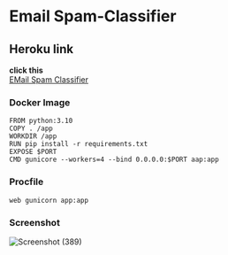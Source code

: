 # Email Spam-Classifier

## Heroku link

**click this**<br>
[EMail Spam Classifier](https://email-spam-classifier-5.herokuapp.com/)



### Docker Image

    FROM python:3.10
    COPY . /app
    WORKDIR /app
    RUN pip install -r requirements.txt
    EXPOSE $PORT
    CMD gunicore --workers=4 --bind 0.0.0.0:$PORT aap:app
    
    
### Procfile
    web gunicorn app:app

### Screenshot

![Screenshot (389)](https://user-images.githubusercontent.com/96257624/191796006-c6fd050c-197f-4860-9c8d-382ffe70ccfe.png)
